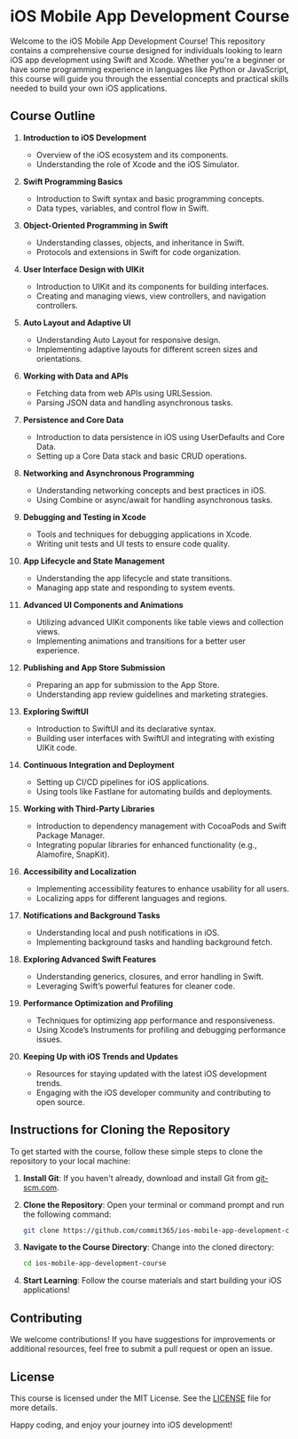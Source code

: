 # iOS Mobile App Development Course

Welcome to the iOS Mobile App Development Course! This repository contains a comprehensive course designed for individuals looking to learn iOS app development using Swift and Xcode. Whether you're a beginner or have some programming experience in languages like Python or JavaScript, this course will guide you through the essential concepts and practical skills needed to build your own iOS applications.

## Course Outline

1. **Introduction to iOS Development**
   - Overview of the iOS ecosystem and its components.
   - Understanding the role of Xcode and the iOS Simulator.

2. **Swift Programming Basics**
   - Introduction to Swift syntax and basic programming concepts.
   - Data types, variables, and control flow in Swift.

3. **Object-Oriented Programming in Swift**
   - Understanding classes, objects, and inheritance in Swift.
   - Protocols and extensions in Swift for code organization.

4. **User Interface Design with UIKit**
   - Introduction to UIKit and its components for building interfaces.
   - Creating and managing views, view controllers, and navigation controllers.

5. **Auto Layout and Adaptive UI**
   - Understanding Auto Layout for responsive design.
   - Implementing adaptive layouts for different screen sizes and orientations.

6. **Working with Data and APIs**
   - Fetching data from web APIs using URLSession.
   - Parsing JSON data and handling asynchronous tasks.

7. **Persistence and Core Data**
   - Introduction to data persistence in iOS using UserDefaults and Core Data.
   - Setting up a Core Data stack and basic CRUD operations.

8. **Networking and Asynchronous Programming**
   - Understanding networking concepts and best practices in iOS.
   - Using Combine or async/await for handling asynchronous tasks.

9. **Debugging and Testing in Xcode**
   - Tools and techniques for debugging applications in Xcode.
   - Writing unit tests and UI tests to ensure code quality.

10. **App Lifecycle and State Management**
    - Understanding the app lifecycle and state transitions.
    - Managing app state and responding to system events.

11. **Advanced UI Components and Animations**
    - Utilizing advanced UIKit components like table views and collection views.
    - Implementing animations and transitions for a better user experience.

12. **Publishing and App Store Submission**
    - Preparing an app for submission to the App Store.
    - Understanding app review guidelines and marketing strategies.

13. **Exploring SwiftUI**
    - Introduction to SwiftUI and its declarative syntax.
    - Building user interfaces with SwiftUI and integrating with existing UIKit code.

14. **Continuous Integration and Deployment**
    - Setting up CI/CD pipelines for iOS applications.
    - Using tools like Fastlane for automating builds and deployments.

15. **Working with Third-Party Libraries**
    - Introduction to dependency management with CocoaPods and Swift Package Manager.
    - Integrating popular libraries for enhanced functionality (e.g., Alamofire, SnapKit).

16. **Accessibility and Localization**
    - Implementing accessibility features to enhance usability for all users.
    - Localizing apps for different languages and regions.

17. **Notifications and Background Tasks**
    - Understanding local and push notifications in iOS.
    - Implementing background tasks and handling background fetch.

18. **Exploring Advanced Swift Features**
    - Understanding generics, closures, and error handling in Swift.
    - Leveraging Swift’s powerful features for cleaner code.

19. **Performance Optimization and Profiling**
    - Techniques for optimizing app performance and responsiveness.
    - Using Xcode’s Instruments for profiling and debugging performance issues.

20. **Keeping Up with iOS Trends and Updates**
    - Resources for staying updated with the latest iOS development trends.
    - Engaging with the iOS developer community and contributing to open source.

## Instructions for Cloning the Repository

To get started with the course, follow these simple steps to clone the repository to your local machine:

1. **Install Git**: If you haven't already, download and install Git from [git-scm.com](https://git-scm.com/).

2. **Clone the Repository**: Open your terminal or command prompt and run the following command:

   ```bash
   git clone https://github.com/commit365/ios-mobile-app-development-course.git
   ```

3. **Navigate to the Course Directory**: Change into the cloned directory:

   ```bash
   cd ios-mobile-app-development-course
   ```

4. **Start Learning**: Follow the course materials and start building your iOS applications!

## Contributing

We welcome contributions! If you have suggestions for improvements or additional resources, feel free to submit a pull request or open an issue.

## License

This course is licensed under the MIT License. See the [LICENSE](LICENSE) file for more details.

Happy coding, and enjoy your journey into iOS development!